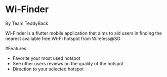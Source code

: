 # Wi-Finder
By Team TeddyBack

Wi-Finder is a flutter mobile application that aims to aid users in finding the nearest available free Wi-Fi hotspot from Wireless@SG

#Features
- Favorite your most used hotspot
- See other users reviews on the quality of the hotspot
- Direction to your selected hotspot
